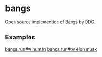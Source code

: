 # bangs
Open source implemention of Bangs by DDG.

## Examples

[bangs.run#w human](https://bangs.run#tw%20elon%20musk%20doge)
[bangs.run#tw elon musk](https://bangs.run#tw%20elon%20musk%20doge)